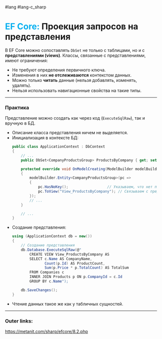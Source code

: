 #lang #lang-c_sharp 
# <font color="#00b0f0">EF Core:</font> Проекция запросов на представления

В EF Core можно сопоставлять `DbSet` не только с таблицами, но и с **представлениями (views)**.
Классы, связанные с представлениями, имеют ограничения:
  - Не требуют определения первичного ключа.
  - Изменения в них **не отслеживаются** контекстом данных.
  - Можно только **читать** данные (нельзя добавлять, изменять, удалять).
  - Нельзя использовать навигационные свойства на такие типы.

---
### Практика
Представление можно создать как через код (`ExecuteSqlRaw`), так и вручную в БД.

- Описание класса представления ничем не выделяется.
- Инициализация в контексте БД:
	```csharp
	public class ApplicationContext : DbContext
	{
		// ...
	    public DbSet<CompanyProductsGroup> ProductsByCompany { get; set; } = null!;
	
	    protected override void OnModelCreating(ModelBuilder modelBuilder)
	    {
	        modelBuilder.Entity<CompanyProductsGroup>(pc =>
	        {
	            pc.HasNoKey();                  // Указываем, что нет первичного ключа
	            pc.ToView("View_ProductsByCompany"); // Связываем с представлением
	        });
	        // ...
	    }
	
		// ...
	}
	```
- Создание представления:
	```csharp
	using (ApplicationContext db = new())
	{
	    // Создание представления
	    db.Database.ExecuteSqlRaw(@"
	        CREATE VIEW View_ProductsByCompany AS 
	        SELECT c.Name AS CompanyName, 
	               Count(p.Id) AS ProductCount, 
	               Sum(p.Price * p.TotalCount) AS TotalSum
	        FROM Companies c
	        INNER JOIN Products p ON p.CompanyId = c.Id
	        GROUP BY c.Name");
	
	    db.SaveChanges();
	}
	```
- Чтение данных такое же как у табличных сущностей.

---
### Outer links:
https://metanit.com/sharp/efcore/8.2.php